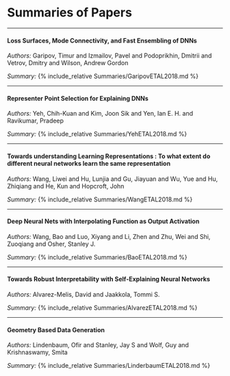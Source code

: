 # Summaries of Papers
---
#### Loss Surfaces, Mode Connectivity, and Fast Ensembling of DNNs
_Authors:_ Garipov, Timur and Izmailov, Pavel and Podoprikhin, Dmitrii and Vetrov, Dmitry and Wilson, Andrew Gordon

_Summary:_ {% include_relative Summaries/GaripovETAL2018.md %}

---
#### Representer Point Selection for Explaining DNNs
_Authors:_ Yeh, Chih-Kuan and Kim, Joon Sik and Yen, Ian E. H. and Ravikumar, Pradeep

_Summary:_ {% include_relative Summaries/YehETAL2018.md %}

---
#### Towards understanding Learning Representations : To what extent do different neural networks learn the same representation
_Authors:_ Wang, Liwei and Hu, Lunjia and Gu, Jiayuan and Wu, Yue and Hu, Zhiqiang and He, Kun and Hopcroft, John

_Summary:_ {% include_relative Summaries/WangETAL2018.md %}

---
#### Deep Neural Nets with Interpolating Function  as Output Activation
_Authors:_ Wang, Bao and Luo, Xiyang and Li, Zhen and Zhu, Wei and Shi, Zuoqiang and Osher, Stanley J.

_Summary:_ {% include_relative Summaries/BaoETAL2018.md %}

---
#### Towards Robust Interpretability with Self-Explaining Neural Networks
_Authors:_ Alvarez-Melis, David and Jaakkola, Tommi S.

_Summary:_ {% include_relative Summaries/AlvarezETAL2018.md %}

---
#### Geometry Based Data Generation
_Authors:_ Lindenbaum, Ofir and Stanley, Jay S and Wolf, Guy and Krishnaswamy, Smita

_Summary:_ {% include_relative Summaries/LinderbaumETAL2018.md %}
